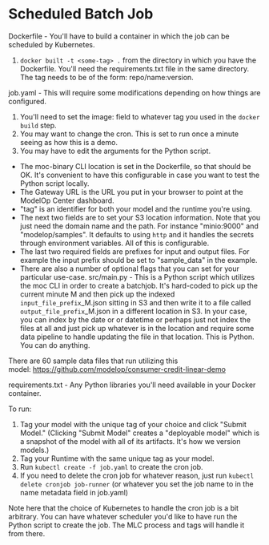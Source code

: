 # Scheduled Batch Job

Dockerfile - You'll have to build a container in which the job can be scheduled by Kubernetes.

1. `docker built -t <some-tag> .` from the directory in which you have the Dockerfile. You'll need the requirements.txt file in the same directory.  The tag needs to be of the form: repo/name:version. 

job.yaml - This will require some modifications depending on how things are configured.
1. You'll need to set the image: field to whatever tag you used in the `docker build` step. 
2. You may want to change the cron. This is set to run once a minute seeing as how this is a demo.
3. You may have to edit the arguments for the Python script. 
* The moc-binary CLI location is set in the Dockerfile, so that should be OK. It's convenient to have this configurable in case you want to test the Python script locally.
* The Gateway URL is the URL you put in your browser to point at the ModelOp Center dashboard. 
* "tag" is an identifier for both your model and the runtime you're using. 
* The next two fields are to set your S3 location information. Note that you just need the domain name and the path. For instance "minio:9000" and "modelop/samples". It defaults to using `http` and it handles the secrets through environment variables. All of this is configurable. 
* The last two required fields are prefixes for input and output files. For example the input prefix should be set to "sample_data" in the example.
* There are also a number of optional flags that you can set for your particular use-case.
src/main.py - This is a Python script which utilizes the moc CLI in order to create a batchjob. It's hard-coded to pick up the current minute M and then pick up the indexed `input_file_prefix`_M.json sitting in S3 and then write it to a file called `output_file_prefix`_M.json in a different location in S3. In your case, you can index by the date or or datetime or perhaps just not index the files at all and just pick up whatever is in the location and require some data pipeline to handle updating the file in that location. This is Python. You can do anything.

There are 60 sample data files that run utilizing this model: https://github.com/modelop/consumer-credit-linear-demo

requirements.txt - Any Python libraries you'll need available in your Docker container.

To run:
1. Tag your model with the unique tag of your choice and click "Submit Model." (Clicking "Submit Model" creates a "deployable model" which is a snapshot of the model with all of its artifacts. It's how we version models.)
2. Tag your Runtime with the same unique tag as your model.
3. Run `kubectl create -f job.yaml` to create the cron job.
4. If you need to delete the cron job for whatever reason, just run `kubectl delete cronjob job-runner` (or whatever you set the job name to in the name metadata field in job.yaml)

Note here that the choice of Kubernetes to handle the cron job is a bit arbitrary. You can have whatever scheduler you'd like to have run the Python script to create the job. The MLC process and tags will handle it from there.
